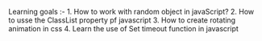 Learning goals :- 1. How to work with random object in javaScript?
         2. How to usse the ClassList property pf javascript 
         3. How to create rotating animation in css 
         4. Learn the use of Set timeout function in javascript
